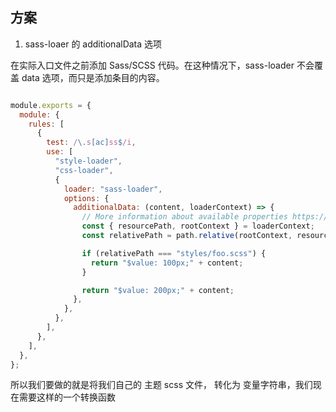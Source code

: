 

## 方案

1. sass-loaer 的 additionalData 选项

在实际入口文件之前添加 Sass/SCSS 代码。在这种情况下，sass-loader 不会覆盖 data 选项，而只是添加条目的内容。

``` js

module.exports = {
  module: {
    rules: [
      {
        test: /\.s[ac]ss$/i,
        use: [
          "style-loader",
          "css-loader",
          {
            loader: "sass-loader",
            options: {
              additionalData: (content, loaderContext) => {
                // More information about available properties https://webpack.js.org/api/loaders/
                const { resourcePath, rootContext } = loaderContext;
                const relativePath = path.relative(rootContext, resourcePath);

                if (relativePath === "styles/foo.scss") {
                  return "$value: 100px;" + content;
                }

                return "$value: 200px;" + content;
              },
            },
          },
        ],
      },
    ],
  },
};

```
所以我们要做的就是将我们自己的 主题 scss 文件， 转化为 变量字符串，我们现在需要这样的一个转换函数